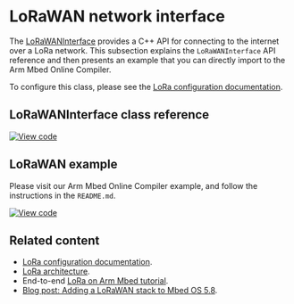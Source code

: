 <h1 id="lorawan-api">LoRaWAN network interface</h1>

The [LoRaWANInterface](https://os.mbed.com/docs/v5.12/mbed-os-api-doxy/class_lo_ra_w_a_n_interface.html) provides a C++ API for connecting to the internet over a LoRa network. This subsection explains the `LoRaWANInterface` API reference and then presents an example that you can directly import to the Arm Mbed Online Compiler.

To configure this class, please see the [LoRa configuration documentation](../reference/lorawan-configuration.html).

## LoRaWANInterface class reference

[![View code](https://www.mbed.com/embed/?type=library)](https://os.mbed.com/docs/v5.12/mbed-os-api-doxy/class_lo_ra_w_a_n_interface.html)

## LoRaWAN example

Please visit our Arm Mbed Online Compiler example, and follow the instructions in the `README.md`.

[![View code](https://www.mbed.com/embed/?url=https://github.com/ARMmbed/mbed-os-example-lorawan)](https://github.com/ARMmbed/mbed-os-example-lorawan/blob/mbed-os-5.12/main.cpp)

## Related content

- [LoRa configuration documentation](../reference/lorawan-configuration.html).
- [LoRa architecture](../reference/lora-tech.html).
- End-to-end [LoRa on Arm Mbed tutorial](../tutorials/LoRa-tutorial.html).
- [Blog post: Adding a LoRaWAN stack to Mbed OS 5.8](https://os.mbed.com/blog/entry/Adding-a-LoRaWAN-stack-to-Mbed-OS-58/).

